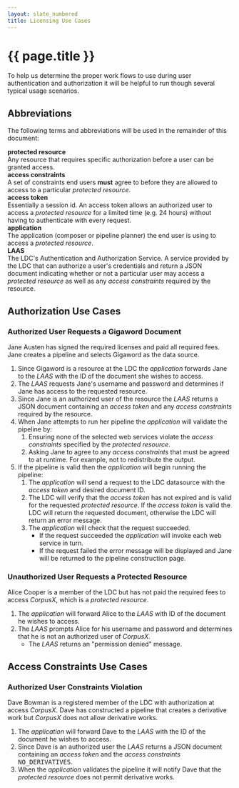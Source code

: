 ```yaml
---
layout: slate_numbered
title: Licensing Use Cases
---
```


# {{ page.title }}

To help us determine the proper work flows to use during user authentication and 
authorization it will be helpful to run though several typical usage scenarios.

## Abbreviations 

The following terms and abbreviations will be used in the remainder of this document:

**protected resource**<br/>
Any resource that requires specific authorization before a user can be granted access.
<br/>
**access constraints**<br/>
A set of constraints end users **must** agree to before they are allowed to access to
a particular *protected resource*.
<br/>
**access token**<br/>
Essentially a session id. An access token allows an authorized user to access a 
*protected resource* for a limited time (e.g. 24 hours) without having to 
authenticate with every request.
<br/>
**application**<br/>
The application (composer or pipeline planner) the end user is using to access a
*protected resource*.
<br/>
**LAAS**<br/>
The LDC's Authentication and Authorization Service.  A service provided by the LDC that can authorize a 
user's credentials and return a JSON document indicating whether or not a particular user
may access a *protected resource* as well as any *access constraints*
required by the resource.


## Authorization Use Cases

### Authorized User Requests a Gigaword Document

Jane Austen has signed the required licenses and paid all required fees. Jane creates a pipeline and selects
Gigaword as the data source.

1. Since Gigaword is a resource at the LDC the *application* forwards Jane to the *LAAS*
with the ID of the document she wishes to access.
1. The *LAAS* requests Jane's username and password and determines if Jane has access to the
requested resource.
1. Since Jane is an authorized user of the resource the *LAAS* returns a JSON document
containing an *access token* and any *access constraints* required by the resource.
1. When Jane attempts to run her pipeline the *application* will validate the pipeline by:
	1. Ensuring none of the selected web services violate the *access constraints* specified
	by the *protected resource*.
	1. Asking Jane to agree to any *access constraints* that must be agreed to at runtime. For example,
	not to redistribute the output.
1. If the pipeline is valid then the *application* will begin running the pipeline:
	1. The *application* will send a request to the LDC datasource with the *access token* 
	and desired document ID.
	1. The LDC will verify that the *access token* has not expired and is valid for
	the requested *protected resource*. If the *access token* is valid the LDC will return 
	the requested document, otherwise the LDC will return an error message.
	1. The *application* will check that the request succeeded.
		* If the request succeeded the *application* will invoke each web service in turn.
		* If the request failed the error message will be displayed and Jane will be 
		returned to the pipeline construction page.

### Unauthorized User Requests a Protected Resource

Alice Cooper is a member of the LDC but has not paid the required fees to access *CorpusX*, 
which is a *protected resource*.

1. The *application* will forward Alice to the *LAAS* with ID of the document he wishes
to access.
1. The *LAAS* prompts Alice for his username and password and determines that he is not an
authorized user of *CorpusX*.
	+ The *LAAS* returns an "permission denied" message.

## Access Constraints Use Cases

<!--
### Authorized User Access Constraints

Joni Mitchell is an authorized and paid member of the LDC. Joni would like to 
-->

### Authorized User Constraints Violation

Dave Bowman is a registered member of the LDC with authorization at access *CorpusX*. Dave
has constructed a pipeline that creates a derivative work but *CorpusX* does not allow
derivative works.

1. The *application* will forward Dave to the *LAAS* with the ID of the document he wishes
to access.
1. Since Dave is an authorized user the *LAAS* returns a JSON document containing an
*access token* and the *access constraints* <tt>NO_DERIVATIVES</tt>.
1. When the *application* validates the pipeline it will notify Dave that the *protected resource*
does not permit derivative works.



